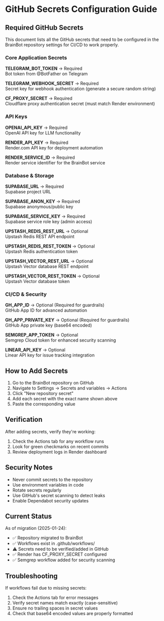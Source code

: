 # GitHub Secrets Configuration Guide

## Required GitHub Secrets

This document lists all the GitHub secrets that need to be configured in the BrainBot repository settings for CI/CD to work properly.

### Core Application Secrets

**TELEGRAM_BOT_TOKEN** → Required  
Bot token from @BotFather on Telegram

**TELEGRAM_WEBHOOK_SECRET** → Required  
Secret key for webhook authentication (generate a secure random string)

**CF_PROXY_SECRET** → Required  
Cloudflare proxy authentication secret (must match Render environment)

### API Keys

**OPENAI_API_KEY** → Required  
OpenAI API key for LLM functionality

**RENDER_API_KEY** → Required  
Render.com API key for deployment automation

**RENDER_SERVICE_ID** → Required  
Render service identifier for the BrainBot service

### Database & Storage

**SUPABASE_URL** → Required  
Supabase project URL

**SUPABASE_ANON_KEY** → Required  
Supabase anonymous/public key

**SUPABASE_SERVICE_KEY** → Required  
Supabase service role key (admin access)

**UPSTASH_REDIS_REST_URL** → Optional  
Upstash Redis REST API endpoint

**UPSTASH_REDIS_REST_TOKEN** → Optional  
Upstash Redis authentication token

**UPSTASH_VECTOR_REST_URL** → Optional  
Upstash Vector database REST endpoint

**UPSTASH_VECTOR_REST_TOKEN** → Optional  
Upstash Vector database token

### CI/CD & Security

**GH_APP_ID** → Optional (Required for guardrails)  
GitHub App ID for advanced automation

**GH_APP_PRIVATE_KEY** → Optional (Required for guardrails)  
GitHub App private key (base64 encoded)

**SEMGREP_APP_TOKEN** → Optional  
Semgrep Cloud token for enhanced security scanning

**LINEAR_API_KEY** → Optional  
Linear API key for issue tracking integration

## How to Add Secrets

1. Go to the BrainBot repository on GitHub
2. Navigate to Settings → Secrets and variables → Actions
3. Click "New repository secret"
4. Add each secret with the exact name shown above
5. Paste the corresponding value

## Verification

After adding secrets, verify they're working:

1. Check the Actions tab for any workflow runs
2. Look for green checkmarks on recent commits
3. Review deployment logs in Render dashboard

## Security Notes

- Never commit secrets to the repository
- Use environment variables in code
- Rotate secrets regularly
- Use GitHub's secret scanning to detect leaks
- Enable Dependabot security updates

## Current Status

As of migration (2025-01-24):
- ✅ Repository migrated to BrainBot
- ✅ Workflows exist in .github/workflows/
- ⚠️ Secrets need to be verified/added in GitHub
- ✅ Render has CF_PROXY_SECRET configured
- ✅ Semgrep workflow added for security scanning

## Troubleshooting

If workflows fail due to missing secrets:
1. Check the Actions tab for error messages
2. Verify secret names match exactly (case-sensitive)
3. Ensure no trailing spaces in secret values
4. Check that base64 encoded values are properly formatted